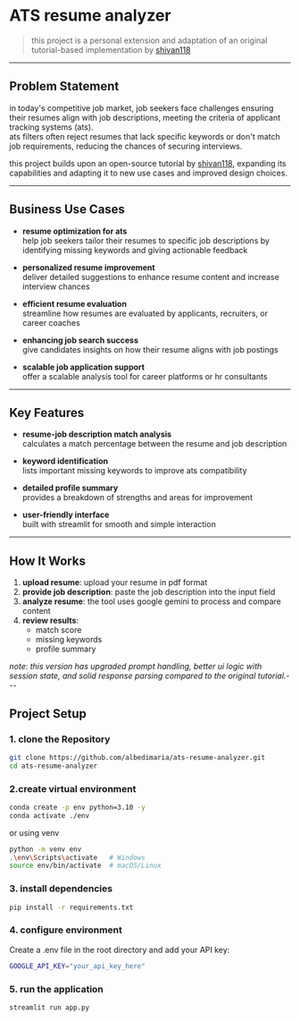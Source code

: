 # ATS resume analyzer

> this project is a personal extension and adaptation of an original tutorial-based implementation by [shivan118](https://github.com/Shivan118/Resume-Analyzer---Smart-ATS-System)

---

## Problem Statement

in today's competitive job market, job seekers face challenges ensuring their resumes align with job descriptions, meeting the criteria of applicant tracking systems (ats).  
ats filters often reject resumes that lack specific keywords or don't match job requirements, reducing the chances of securing interviews.

this project builds upon an open-source tutorial by [shivan118](https://github.com/Shivan118/Resume-Analyzer---Smart-ATS-System), expanding its capabilities and adapting it to new use cases and improved design choices.

---

## Business Use Cases

- **resume optimization for ats**  
  help job seekers tailor their resumes to specific job descriptions by identifying missing keywords and giving actionable feedback

- **personalized resume improvement**  
  deliver detailed suggestions to enhance resume content and increase interview chances

- **efficient resume evaluation**  
  streamline how resumes are evaluated by applicants, recruiters, or career coaches

- **enhancing job search success**  
  give candidates insights on how their resume aligns with job postings

- **scalable job application support**  
  offer a scalable analysis tool for career platforms or hr consultants

---

## Key Features

- **resume-job description match analysis**  
  calculates a match percentage between the resume and job description

- **keyword identification**  
  lists important missing keywords to improve ats compatibility

- **detailed profile summary**  
  provides a breakdown of strengths and areas for improvement

- **user-friendly interface**  
  built with streamlit for smooth and simple interaction

---

## How It Works

1. **upload resume**: upload your resume in pdf format  
2. **provide job description**: paste the job description into the input field  
3. **analyze resume**: the tool uses google gemini to process and compare content  
4. **review results**:
   - match score
   - missing keywords
   - profile summary

*note: this version has upgraded prompt handling, better ui logic with session state, and solid response parsing compared to the original tutorial.*---

## Project Setup

### 1. clone the Repository
```bash
git clone https://github.com/albedimaria/ats-resume-analyzer.git
cd ats-resume-analyzer
```

### 2.create virtual environment
```bash
conda create -p env python=3.10 -y
conda activate ./env
```
or using venv
```bash
python -m venv env
.\env\Scripts\activate   # Windows
source env/bin/activate  # macOS/Linux
```

### 3. install dependencies
```bash
pip install -r requirements.txt
```

### 4. configure environment
Create a .env file in the root directory and add your API key:

```bash
GOOGLE_API_KEY="your_api_key_here"
```

### 5. run the application
```bash
streamlit run app.py
```

